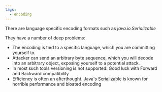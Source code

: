 ```yaml
---
tags:
  - encoding
---
```

There are language specific encoding formats such as *java.io.Serializable*

They have a number of deep problems:
- The encoding is tied to a specific language, which you are committing yourself to.
- Attacker can send an arbitrary byte sequence, which you will decode into an arbitrary object, exposing yourself to a potential attack.
- In most such tools versioning is not supported. Good luck with Forward and Backward compatibility
- Efficiency is often an afterthought. Java's Serializable is known for horrible performance and bloated encoding
